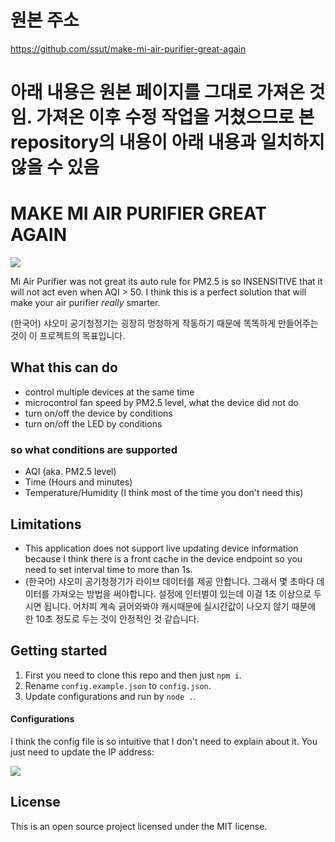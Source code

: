 # 원본 주소
https://github.com/ssut/make-mi-air-purifier-great-again

# 아래 내용은 원본 페이지를 그대로 가져온 것임. 가져온 이후 수정 작업을 거쳤으므로 본 repository의 내용이 아래 내용과 일치하지 않을 수 있음

# MAKE MI AIR PURIFIER GREAT AGAIN

![](https://i.imgur.com/xX2nuH3.png)

Mi Air Purifier was not great its auto rule for PM2.5 is so INSENSITIVE that it will not act even when AQI > 50. I think this is a perfect solution that will make your air purifier *really* smarter.

(한국어) 샤오미 공기청정기는 굉장히 멍청하게 작동하기 때문에 똑똑하게 만들어주는 것이 이 프로젝트의 목표입니다.

## What this can do

- control multiple devices at the same time
- microcontrol fan speed by PM2.5 level, what the device did not do
- turn on/off the device by conditions
- turn on/off the LED by conditions

### so what conditions are supported

- AQI (aka. PM2.5 level)
- Time (Hours and minutes)
- Temperature/Humidity (I think most of the time you don't need this)

## Limitations

- This application does not support live updating device information because I think there is a front cache in the device endpoint so you need to set interval time to more than 1s.
- (한국어) 샤오미 공기청정기가 라이브 데이터를 제공 안합니다. 그래서 몇 초마다 데이터를 가져오는 방법을 써야합니다. 설정에 인터벌이 있는데 이걸 1초 이상으로 두시면 됩니다. 어차피 계속 긁어와봐야 캐시때문에 실시간값이 나오지 않기 때문에 한 10초 정도로 두는 것이 안정적인 것 같습니다.

## Getting started

1. First you need to clone this repo and then just `npm i`.
2. Rename `config.example.json` to `config.json`.
3. Update configurations and run by `node .`.

#### Configurations

I think the config file is so intuitive that I don't need to explain about it. You just need to update the IP address:

![](https://imgur.com/WJarRNk.png)

## License

This is an open source project licensed under the MIT license.

